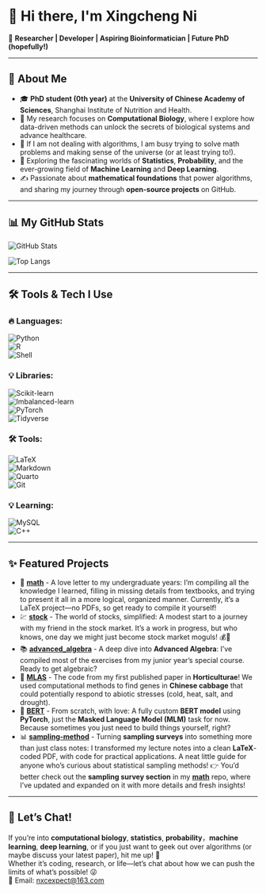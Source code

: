 # 👋 Hi there, I'm **Xingcheng Ni**  

🚀 **Researcher | Developer | Aspiring Bioinformatician | Future PhD (hopefully!)**

---

## 🌟 About Me
- 🎓 **PhD student (0th year)** at the **University of Chinese Academy of Sciences**, Shanghai Institute of Nutrition and Health.  
- 🔬 My research focuses on **Computational Biology**, where I explore how data-driven methods can unlock the secrets of biological systems and advance healthcare.  
- 🧬 If I am not dealing with algorithms, I am busy trying to solve math problems and making sense of the universe (or at least trying to!).  
- 🤖 Exploring the fascinating worlds of **Statistics**, **Probability**, and the ever-growing field of **Machine Learning** and **Deep Learning**.
- ✍️ Passionate about **mathematical foundations** that power algorithms, and sharing my journey through **open-source projects** on GitHub. 

---

## 📊 My GitHub Stats
![GitHub Stats](https://github-readme-stats.vercel.app/api?username=Expectorpatro&show_icons=true&theme=tokyonight)

![Top Langs](https://github-readme-stats.vercel.app/api/top-langs/?username=Expectorpatro&layout=compact&theme=tokyonight)

---

## 🛠️ Tools & Tech I Use

### 🔥 **Languages**:
![Python](https://img.shields.io/badge/-Python-3776AB?style=flat-square&logo=python&logoColor=white)  
![R](https://img.shields.io/badge/-R-276DC3?style=flat-square&logo=r&logoColor=white)  
![Shell](https://img.shields.io/badge/-Shell-4EAA25?style=flat-square&logo=gnubash&logoColor=white)  

### 💡 **Libraries**:
![Scikit-learn](https://img.shields.io/badge/-Scikit--learn-F7931E?style=flat-square&logo=scikit-learn&logoColor=white)  
![Imbalanced-learn](https://img.shields.io/badge/-Imbalance--learn-2C88D9?style=flat-square&logo=python&logoColor=white)  
![PyTorch](https://img.shields.io/badge/-PyTorch-EE4C2C?style=flat-square&logo=pytorch&logoColor=white)  
![Tidyverse](https://img.shields.io/badge/-Tidyverse-4E3B4E?style=flat-square&logo=r&logoColor=white)  

### 🛠️ **Tools**:
![LaTeX](https://img.shields.io/badge/-LaTeX-008080?style=flat-square&logo=latex&logoColor=white)  
![Markdown](https://img.shields.io/badge/-Markdown-000000?style=flat-square&logo=markdown&logoColor=white)  
![Quarto](https://img.shields.io/badge/-Quarto-3A4042?style=flat-square&logo=quarto&logoColor=white)  
![Git](https://img.shields.io/badge/-Git-F05032?style=flat-square&logo=git&logoColor=white)  

### 💡 **Learning**:
![MySQL](https://img.shields.io/badge/-MySQL-4479A1?style=flat-square&logo=mysql&logoColor=white)  
![C++](https://img.shields.io/badge/-C++-00599C?style=flat-square&logo=cplusplus&logoColor=white)  

---

## ✨ Featured Projects

- 🔗 **[math](https://github.com/Expectorpatro/math)** - A love letter to my undergraduate years: I’m compiling all the knowledge I learned, filling in missing details from textbooks, and trying to present it all in a more logical, organized manner. Currently, it’s a LaTeX project—no PDFs, so get ready to compile it yourself!  
- 💹 **[stock](https://github.com/Expectorpatro/stock)** - The world of stocks, simplified: A modest start to a journey with my friend in the stock market. It’s a work in progress, but who knows, one day we might just become stock market moguls! 💰💸  
- 📚 **[advanced_algebra](https://github.com/Expectorpatro/advanced_algebra)** - A deep dive into **Advanced Algebra**: I’ve compiled most of the exercises from my junior year’s special course. Ready to get algebraic?  
- 🧬 **[MLAS](https://github.com/Expectorpatro/MLAS)** - The code from my first published paper in **Horticulturae**! We used computational methods to find genes in **Chinese cabbage** that could potentially respond to abiotic stresses (cold, heat, salt, and drought). 
- 🤖 **[BERT](https://github.com/Expectorpatro/BERT)** - From scratch, with love: A fully custom **BERT model** using **PyTorch**, just the **Masked Language Model (MLM)** task for now. Because sometimes you just need to build things yourself, right?  
- 📊 **[sampling-method](https://github.com/Expectorpatro/sampling-method)** - Turning **sampling surveys** into something more than just class notes: I transformed my lecture notes into a clean **LaTeX**-coded PDF, with code for practical applications. A neat little guide for anyone who’s curious about statistical sampling methods!  👉 You’d better check out the **sampling survey section** in my **[math](https://github.com/Expectorpatro/math)** repo, where I’ve updated and expanded on it with more details and fresh insights!


---

## 🧠 Let’s Chat!

If you’re into **computational biology**, **statistics**, **probability**，**machine learning**, **deep learning**, or if you just want to geek out over algorithms (or maybe discuss your latest paper), hit me up! 🚀  
Whether it’s coding, research, or life—let’s chat about how we can push the limits of what’s possible! 😜  
📧 Email: nxcexpect@163.com


